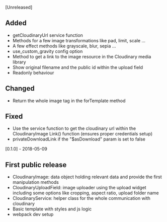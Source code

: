 [Unreleased]
## Added
- getCloudinaryUrl service function
- Methods for a few image transformations like pad, limit, scale ...
- A few effect methods like grayscale, blur, sepia ...
- use_custom_gravity config option
- Method to get a link to the image resource in the Cloudinary media library
- Show original filename and the public id within the upload field
- Readonly behaviour

## Changed
- Return the whole image tag in the forTemplate method

## Fixed
- Use the service function to get the cloudinary url within the CloudinaryImage Link() function (ensures proper credentials setup)
- privateDownloadLink if the "$asDownload" param is set to false

[0.1.0] - 2018-05-09
## First public release
- CloudinaryImage: data object holding relevant data and provide the first manipulation methods
- CloudinaryUploadField: image uploader using the upload widget including some options like cropping, aspect ratio, upload folder name
- CloudinaryService: helper class for the whole communication with cloudinary
- Basic template with styles and js logic
- webpack dev setup
